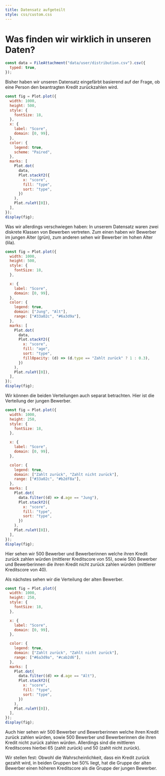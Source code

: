 ```yaml
---
title: Datensatz aufgeteilt
style: css/custom.css
---
```


# Was finden wir wirklich in unseren Daten?

```js
const data = FileAttachment("data/user/distribution.csv").csv({
  typed: true,
});
```

Bisher haben wir unseren Datensatz eingefärbt basierend auf der Frage, ob eine Person den beantragten Kredit zurückzahlen wird.

```js
const fig = Plot.plot({
  width: 1000,
  height: 500,
  style: {
    fontSize: 18,
  },
  x: {
    label: "Score",
    domain: [0, 99],
  },
  color: {
    legend: true,
    scheme: "Paired",
  },
  marks: [
    Plot.dot(
      data,
      Plot.stackY2({
        x: "score",
        fill: "type",
        sort: "type",
      })
    ),
    Plot.ruleY([0]),
  ],
});
display(fig);
```

Was wir allerdings verschwiegen haben: In unserem Datensatz waren zwei diskrete Klassen von Bewerben vertreten. Zum einen haben wir Bewerber im jungen Alter (grün), zum anderen sehen wir Bewerber im hohen Alter (lila).

```js
const fig = Plot.plot({
  width: 1000,
  height: 500,
  style: {
    fontSize: 18,
  },

  x: {
    label: "Score",
    domain: [0, 99],
  },
  color: {
    legend: true,
    domain: ["Jung", "Alt"],
    range: ["#33a02c", "#6a3d9a"],
  },
  marks: [
    Plot.dot(
      data,
      Plot.stackY2({
        x: "score",
        fill: "age",
        sort: "type",
        fillOpacity: (d) => (d.type == "Zahlt zurück" ? 1 : 0.3),
      })
    ),
    Plot.ruleY([0]),
  ],
});
display(fig);
```

Wir können die beiden Verteilungen auch separat betrachten. Hier ist die Verteilung der jungen Bewerber.

```js
const fig = Plot.plot({
  width: 1000,
  height: 250,
  style: {
    fontSize: 18,
  },

  x: {
    label: "Score",
    domain: [0, 99],
  },

  color: {
    legend: true,
    domain: ["Zahlt zurück", "Zahlt nicht zurück"],
    range: ["#33a02c", "#b2df8a"],
  },
  marks: [
    Plot.dot(
      data.filter((d) => d.age == "Jung"),
      Plot.stackY2({
        x: "score",
        fill: "type",
        sort: "type",
      })
    ),
    Plot.ruleY([0]),
  ],
});
display(fig);
```

Hier sehen wir 500 Bewerber und Bewerberinnen welche ihren Kredit zurück zahlen würden (mittlerer Kreditscore von 55), sowie 500 Bewerber und Bewerberinnen die ihren Kredit nicht zurück zahlen würden (mittlerer Kreditscore von 40).

Als nächstes sehen wir die Verteilung der alten Bewerber.

```js
const fig = Plot.plot({
  width: 1000,
  height: 250,
  style: {
    fontSize: 18,
  },

  x: {
    label: "Score",
    domain: [0, 99],
  },

  color: {
    legend: true,
    domain: ["Zahlt zurück", "Zahlt nicht zurück"],
    range: ["#6a3d9a", "#cab2d6"],
  },
  marks: [
    Plot.dot(
      data.filter((d) => d.age == "Alt"),
      Plot.stackY2({
        x: "score",
        fill: "type",
        sort: "type",
      })
    ),
    Plot.ruleY([0]),
  ],
});
display(fig);
```

Auch hier sehen wir 500 Bewerber und Bewerberinnen welche ihren Kredit zurück zahlen würden, sowie 500 Bewerber und Bewerberinnen die ihren Kredit nicht zurück zahlen würden. Allerdings sind die mittleren Kreditscores hierbei 65 (zahlt zurück) und 50 (zahlt nicht zurück).

Wir stellen fest: Obwohl die Wahrscheinlichkeit, dass ein Kredit zurück gezahlt wird, in beiden Gruppen bei 50% liegt, hat die Gruppe der alten Bewerber einen höheren Kreditscore als die Gruppe der jungen Bewerber.
